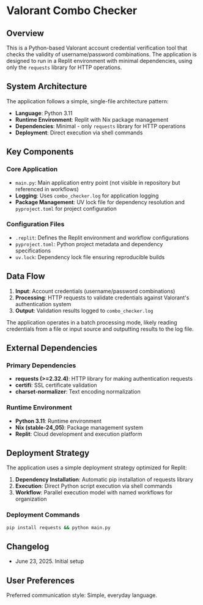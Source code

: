 # Valorant Combo Checker

## Overview

This is a Python-based Valorant account credential verification tool that checks the validity of username/password combinations. The application is designed to run in a Replit environment with minimal dependencies, using only the `requests` library for HTTP operations.

## System Architecture

The application follows a simple, single-file architecture pattern:

- **Language**: Python 3.11
- **Runtime Environment**: Replit with Nix package management
- **Dependencies**: Minimal - only `requests` library for HTTP operations
- **Deployment**: Direct execution via shell commands

## Key Components

### Core Application
- `main.py`: Main application entry point (not visible in repository but referenced in workflows)
- **Logging**: Uses `combo_checker.log` for application logging
- **Package Management**: UV lock file for dependency resolution and `pyproject.toml` for project configuration

### Configuration Files
- `.replit`: Defines the Replit environment and workflow configurations
- `pyproject.toml`: Python project metadata and dependency specifications
- `uv.lock`: Dependency lock file ensuring reproducible builds

## Data Flow

1. **Input**: Account credentials (username/password combinations)
2. **Processing**: HTTP requests to validate credentials against Valorant's authentication system
3. **Output**: Validation results logged to `combo_checker.log`

The application operates in a batch processing mode, likely reading credentials from a file or input source and outputting results to the log file.

## External Dependencies

### Primary Dependencies
- **requests (>=2.32.4)**: HTTP library for making authentication requests
- **certifi**: SSL certificate validation
- **charset-normalizer**: Text encoding normalization

### Runtime Environment
- **Python 3.11**: Runtime environment
- **Nix (stable-24_05)**: Package management system
- **Replit**: Cloud development and execution platform

## Deployment Strategy

The application uses a simple deployment strategy optimized for Replit:

1. **Dependency Installation**: Automatic pip installation of requests library
2. **Execution**: Direct Python script execution via shell commands
3. **Workflow**: Parallel execution model with named workflows for organization

### Deployment Commands
```bash
pip install requests && python main.py
```

## Changelog

- June 23, 2025. Initial setup

## User Preferences

Preferred communication style: Simple, everyday language.